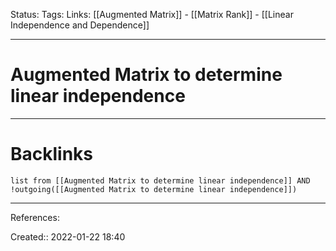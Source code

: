 Status: 
Tags: 
Links: [[Augmented Matrix]] - [[Matrix Rank]] - [[Linear Independence and Dependence]]
___
# Augmented Matrix to determine linear independence

___
# Backlinks
```dataview
list from [[Augmented Matrix to determine linear independence]] AND !outgoing([[Augmented Matrix to determine linear independence]])
```
___
References:

Created:: 2022-01-22 18:40
